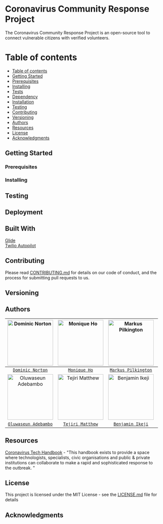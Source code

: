 # Coronavirus Community Response Project

The Coronavirus Community Response Project is an open-source tool to connect vulnerable citizens with verified volunteers.

Table of contents
=================

<!--ts-->
   * [Table of contents](#table-of-contents)
   * [Getting Started](#getting-started)
   * [Prerequisites](#prerequisites)
   * [Installing](#installing)
   * [Tests](#tests)
   * [Dependency](#dependency)
   * [Installation](#installation)
   * [Testing](#testing)
   * [Contributing](#contributing)
   * [Versioning](#versioning)
   * [Authors](#authors)
   * [Resources](#resources)
   * [License](#license)
   * [Acknowledgments](#acknowledgments)
<!--te-->

## Getting Started

### Prerequisites

### Installing

## Testing

## Deployment

## Built With

[Glide](https://go.glideapps.com/)<br/>
[Twilio Autopilot](https://www.twilio.com/autopilot)

## Contributing

Please read [CONTRIBUTING.md](https://github.com/dominiconorton/coronavirus-community-response-project/blob/master/CONTRIBUTING.md) for details on our code of conduct, and the process for submitting pull requests to us.

## Versioning


## Authors



| <a href="https://github.com/dominiconorton/" target="_blank"><img src="https://covid-19-response.s3.eu-west-2.amazonaws.com/Dominic+Norton.jpg" alt="Dominic Norton" width="150"> | <a href="LINK" target="_blank"><img src="https://covid-19-response.s3.eu-west-2.amazonaws.com/Monique+Ho.jpg" alt="Monique Ho" width="150">  | <a href="LINK" target="_blank"><img src="https://covid-19-response.s3.eu-west-2.amazonaws.com/placeholder.jpg" alt="Markus Pilkington" width="150"> | <a href="LINK" target="_blank"><img src="https://covid-19-response.s3.eu-west-2.amazonaws.com/placeholder.jpg" alt="James Kaguima" width="150"> | <a href="LINK" target="_blank"><img src="https://covid-19-response.s3.eu-west-2.amazonaws.com/placeholder.jpg" alt="Kieron Scully" width="150"> |
|:---:|:---:| :---:|:---:|:---:|
|<a href="https://github.com/dominiconorton/" target="_blank">`Dominic Norton`</a>|<a href="LINK" target="_blank">`Monique Ho`</a>|<a href="LINK" target="_blank">`Markus Pilkington`</a>|<a href="LINK" target="_blank">`James Kaguima`</a>|<a href="LINK" target="_blank">`Kieron Scully`</a>|
| <a href="LINK" target="_blank"><img src="https://covid-19-response.s3.eu-west-2.amazonaws.com/placeholder.jpg" alt="Oluwaseun Adebambo" width="150"> | <a href="LINK" target="_blank"><img src="https://covid-19-response.s3.eu-west-2.amazonaws.com/placeholder.jpg" alt="Tejiri Matthew" width="150"> | <a href="LINK" target="_blank"><img src="https://covid-19-response.s3.eu-west-2.amazonaws.com/placeholder.jpg" alt="Benjamin Ikeji" width="150"> | <a href="https://github.com/paulwennekes" target="_blank"><img src="https://covid-19-response.s3.eu-west-2.amazonaws.com/Paul+Wennekes.jpg" alt="Paul Wennekes" width="150"> | |
|<a href="LINK" target="_blank">`Oluwaseun Adebambo`</a>|<a href="LINK" target="_blank">`Tejiri Matthew`</a>|<a href="LINK" target="_blank">`Benjamin Ikeji`</a>|<a href="https://github.com/paulwennekes" target="_blank">`Paul Wennekes`</a>|<a href="LINK" target="_blank"></a>|

## Resources

[Coronavirus Tech Handbook](https://coronavirustechhandbook.com) - "This handbook exists to provide a space where technologists, specialists, civic organisations and public & private institutions can collaborate to make a rapid and sophisticated response to the outbreak. "

## License

This project is licensed under the MIT License - see the [LICENSE.md](https://github.com/dominiconorton/coronavirus-community-response-project/blob/master/LICENSE) file for details

## Acknowledgments

